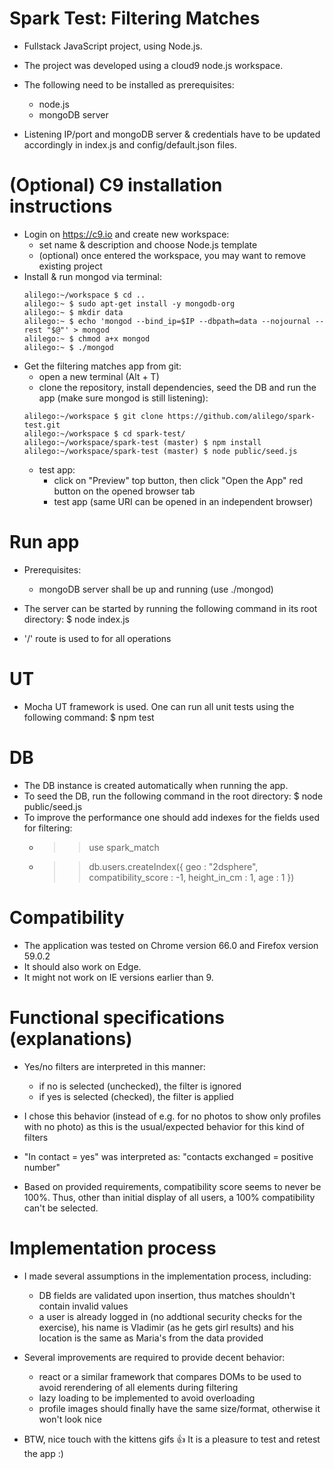 # Spark Test: Filtering Matches
* Fullstack JavaScript project, using Node.js.

* The project was developed using a cloud9 node.js workspace.

* The following need to be installed as prerequisites:
    - node.js
    - mongoDB server

* Listening IP/port and mongoDB server & credentials have to be updated accordingly in index.js and config/default.json files.

# (Optional) C9 installation instructions
* Login on https://c9.io and create new workspace:
    - set name & description and choose Node.js template
    - (optional) once entered the workspace, you may want to remove existing project
* Install & run mongod via terminal:
    ```
    alilego:~/workspace $ cd ..
    alilego:~ $ sudo apt-get install -y mongodb-org
    alilego:~ $ mkdir data
    alilego:~ $ echo 'mongod --bind_ip=$IP --dbpath=data --nojournal --rest "$@"' > mongod
    alilego:~ $ chmod a+x mongod
    alilego:~ $ ./mongod 
    ```
* Get the filtering matches app from git:
    - open a new terminal (Alt + T)
    - clone the repository, install dependencies, seed the DB and run the app (make sure mongod is still listening):
    ```
    alilego:~/workspace $ git clone https://github.com/alilego/spark-test.git
    alilego:~/workspace $ cd spark-test/
    alilego:~/workspace/spark-test (master) $ npm install
    alilego:~/workspace/spark-test (master) $ node public/seed.js
    ```
    - test app:
        - click on "Preview" top button, then click "Open the App" red button on the opened browser tab
        - test app (same URI can be opened in an independent browser)



# Run app
* Prerequisites: 
    - mongoDB server shall be up and running (use ./mongod)

* The server can be started by running the following command in its root directory:
    $ node index.js

* '/' route is used to for all operations


# UT
* Mocha UT framework is used. One can run all unit tests using the following command:
    $ npm test
    
    
# DB 
* The DB instance is created automatically when running the app. 
* To seed the DB, run the following command in the root directory:
    $ node public/seed.js
* To improve the performance one should add indexes for the fields used for filtering:
    - >> use spark_match
    - >> db.users.createIndex({ geo : "2dsphere", compatibility_score : -1, height_in_cm : 1, age : 1 })
    
# Compatibility
* The application was tested on Chrome version 66.0 and Firefox version 59.0.2
* It should also work on Edge.
* It might not work on IE versions earlier than 9.

# Functional specifications (explanations) 
* Yes/no filters are interpreted in this  manner: 
    - if no is selected (unchecked), the filter is ignored
    - if yes is selected (checked), the filter is applied
* I chose this behavior (instead of e.g. for no photos to show only profiles with no photo) as this is the usual/expected behavior for this kind of filters

* "In contact = yes" was interpreted as: "contacts exchanged = positive number"

* Based on provided requirements, compatibility score seems to never be 100%. Thus, other than initial display of all users, a 100% compatibility can't be selected.

# Implementation process
* I made several assumptions in the implementation process, including:
    - DB fields are validated upon insertion, thus matches shouldn't contain invalid values
    - a user is already logged in (no addtional security checks for the exercise), his name is Vladimir (as he gets girl results) and his location is the same as Maria's from the data provided

* Several improvements are required to provide decent behavior:
    - react or a similar framework that compares DOMs to be used to avoid rerendering of all elements during filtering
    - lazy loading to be implemented to avoid overloading
    - profile images should finally have the same size/format, otherwise it won't look nice 

* BTW, nice touch with the kittens gifs :+1: It is a pleasure to test and retest the app :)
